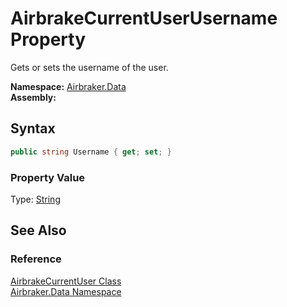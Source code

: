 AirbrakeCurrentUserUsername Property
====================================
Gets or sets the username of the user.

**Namespace:** [Airbraker.Data][1]  
**Assembly:**

Syntax
------

```csharp
public string Username { get; set; }
```

### Property Value
Type: [String][2]

See Also
--------

### Reference
[AirbrakeCurrentUser Class][3]  
[Airbraker.Data Namespace][1]  

[1]: ../README.md
[2]: http://msdn.microsoft.com/en-us/library/s1wwdcbf
[3]: README.md